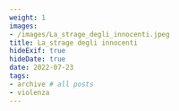 ```yaml
---
weight: 1
images:
- /images/La_strage_degli_innocenti.jpeg
title: La_strage degli innocenti
hideExif: true
hideDate: true
date: 2022-07-23
tags:
- archive # all posts
- violenza
---
```


